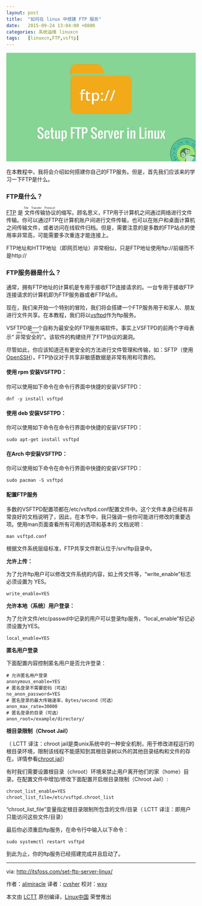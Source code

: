 ```yaml
---
layout: post
title:	"如何在 linux 中搭建 FTP 服务"
date:	2015-09-24 13:04:00 +0800 
categories:	系统运维 linuxcn 
tags:	[linuxcn,FTP,vsftp]
---
```



![](/Asserts/Images/album/201509/24/130437firsiuie7bffze13.jpg)


在本教程中，我将会介绍如何搭建你自己的FTP服务。但是，首先我们应该来的学习一下FTP是什么。


### FTP是什么？


[FTP](https://en.wikipedia.org/wiki/File_Transfer_Protocol) 是<ruby> 文件传输协议 <rp>  （ </rp> <rt>  File Transfer Protocol </rt> <rp>  ） </rp></ruby>的缩写。顾名思义，FTP用于计算机之间通过网络进行文件传输。你可以通过FTP在计算机账户间进行文件传输，也可以在账户和桌面计算机之间传输文件，或者访问在线软件归档。但是，需要注意的是多数的FTP站点的使用率非常高，可能需要多次重连才能连接上。


FTP地址和HTTP地址（即网页地址）非常相似，只是FTP地址使用ftp://前缀而不是http://


### FTP服务器是什么？


通常，拥有FTP地址的计算机是专用于接收FTP连接请求的。一台专用于接收FTP连接请求的计算机即为FTP服务器或者FTP站点。


现在，我们来开始一个特别的冒险，我们将会搭建一个FTP服务用于和家人、朋友进行文件共享。在本教程，我们将以[vsftpd](https://security.appspot.com/vsftpd.html)作为ftp服务。


VSFTPD是一个自称为最安全的FTP服务端软件。事实上VSFTPD的前两个字母表示“<ruby> 非常安全的 <rp>  （ </rp> <rt>  very secure </rt> <rp>  ） </rp></ruby>”。该软件的构建绕开了FTP协议的漏洞。


尽管如此，你应该知道还有更安全的方法进行文件管理和传输，如：SFTP（使用[OpenSSH](http://www.openssh.com/)）。FTP协议对于共享非敏感数据是非常有用和可靠的。


#### 使用 rpm 安装VSFTPD：


你可以使用如下命令在命令行界面中快捷的安装VSFTPD：



```
dnf -y install vsftpd

```

#### 使用 deb 安装VSFTPD：


你可以使用如下命令在命令行界面中快捷的安装VSFTPD：



```
sudo apt-get install vsftpd

```

#### 在Arch 中安装VSFTPD：


你可以使用如下命令在命令行界面中快捷的安装VSFTPD：



```
sudo pacman -S vsftpd

```

#### 配置FTP服务


多数的VSFTPD配置项都在/etc/vsftpd.conf配置文件中。这个文件本身已经有非常良好的文档说明了，因此，在本节中，我只强调一些你可能进行修改的重要选项。使用man页面查看所有可用的选项和基本的 文档说明：



```
man vsftpd.conf

```

根据文件系统层级标准，FTP共享文件默认位于/srv/ftp目录中。


**允许上传：**


为了允许ftp用户可以修改文件系统的内容，如上传文件等，“write\_enable”标志必须设置为 YES。



```
write_enable=YES

```

**允许本地（系统）用户登录：**


为了允许文件/etc/passwd中记录的用户可以登录ftp服务，“local\_enable”标记必须设置为YES。



```
local_enable=YES

```

**匿名用户登录**


下面配置内容控制匿名用户是否允许登录：



```
# 允许匿名用户登录
anonymous_enable=YES
# 匿名登录不需要密码（可选）
no_anon_password=YES
# 匿名登录的最大传输速率，Bytes/second（可选）
anon_max_rate=30000
# 匿名登录的目录（可选）
anon_root=/example/directory/

```

**根目录限制（Chroot Jail）**


（ LCTT 译注：chroot jail是类unix系统中的一种安全机制，用于修改进程运行的根目录环境，限制该线程不能感知到其根目录树以外的其他目录结构和文件的存在。详情参看[chroot jail](https://zh.wikipedia.org/wiki/Chroot)）


有时我们需要设置根目录（chroot）环境来禁止用户离开他们的家（home）目录。在配置文件中增加/修改下面配置开启根目录限制（Chroot Jail）:



```
chroot_list_enable=YES 
chroot_list_file=/etc/vsftpd.chroot_list

```

“chroot\_list\_file”变量指定根目录限制所包含的文件/目录（ LCTT 译注：即用户只能访问这些文件/目录）


最后你必须重启ftp服务，在命令行中输入以下命令：



```
sudo systemctl restart vsftpd

```

到此为止，你的ftp服务已经搭建完成并且启动了。




---


via: <http://itsfoss.com/set-ftp-server-linux/>


作者：[alimiracle](http://itsfoss.com/author/ali/) 译者：[cvsher](https://github.com/cvsher) 校对：[wxy](https://github.com/wxy)


本文由 [LCTT](https://github.com/LCTT/TranslateProject) 原创编译，[Linux中国](https://linux.cn/) 荣誉推出
